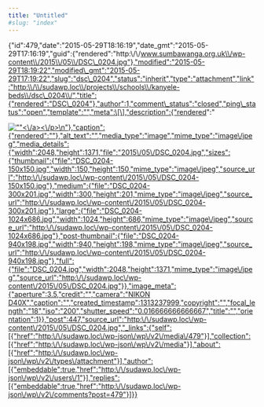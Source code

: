 ```yaml
---
title: "Untitled"
#slug: "index"
---
```


{"id":479,"date":"2015-05-29T18:16:19","date\_gmt":"2015-05-29T17:16:19","guid":{"rendered":"http:\\/\\/www.sumbawanga.org.uk\\/wp-content\\/2015\\/05\\/DSC\_0204.jpg"},"modified":"2015-05-29T18:19:22","modified\_gmt":"2015-05-29T17:19:22","slug":"dsc\_0204","status":"inherit","type":"attachment","link":"http:\\/\\/sudawp.loc\\/projects\\/schools\\/kanyele-beds\\/dsc\_0204\\/","title":{"rendered":"DSC\_0204"},"author":1,"comment\_status":"closed","ping\_status":"open","template":"","meta":\[\],"description":{"rendered":"

[![\"\"](\"http:\/\/sudawp.loc\/wp-content\/2015\/05\/DSC_0204-300x201.jpg\")<\\/a><\\/p>\\n"},"caption":{"rendered":""},"alt\_text":"","media\_type":"image","mime\_type":"image\\/jpeg","media\_details":{"width":2048,"height":1371,"file":"2015\\/05\\/DSC\_0204.jpg","sizes":{"thumbnail":{"file":"DSC\_0204-150x150.jpg","width":150,"height":150,"mime\_type":"image\\/jpeg","source\_url":"http:\\/\\/sudawp.loc\\/wp-content\\/2015\\/05\\/DSC\_0204-150x150.jpg"},"medium":{"file":"DSC\_0204-300x201.jpg","width":300,"height":201,"mime\_type":"image\\/jpeg","source\_url":"http:\\/\\/sudawp.loc\\/wp-content\\/2015\\/05\\/DSC\_0204-300x201.jpg"},"large":{"file":"DSC\_0204-1024x686.jpg","width":1024,"height":686,"mime\_type":"image\\/jpeg","source\_url":"http:\\/\\/sudawp.loc\\/wp-content\\/2015\\/05\\/DSC\_0204-1024x686.jpg"},"post-thumbnail":{"file":"DSC\_0204-940x198.jpg","width":940,"height":198,"mime\_type":"image\\/jpeg","source\_url":"http:\\/\\/sudawp.loc\\/wp-content\\/2015\\/05\\/DSC\_0204-940x198.jpg"},"full":{"file":"DSC\_0204.jpg","width":2048,"height":1371,"mime\_type":"image\\/jpeg","source\_url":"http:\\/\\/sudawp.loc\\/wp-content\\/2015\\/05\\/DSC\_0204.jpg"}},"image\_meta":{"aperture":3.5,"credit":"","camera":"NIKON D40X","caption":"","created\_timestamp":1313237999,"copyright":"","focal\_length":"18","iso":"200","shutter\_speed":"0.016666666666667","title":"","orientation":1}},"post":447,"source\_url":"http:\\/\\/sudawp.loc\\/wp-content\\/2015\\/05\\/DSC\_0204.jpg","\_links":{"self":\[{"href":"http:\\/\\/sudawp.loc\\/wp-json\\/wp\\/v2\\/media\\/479"}\],"collection":\[{"href":"http:\\/\\/sudawp.loc\\/wp-json\\/wp\\/v2\\/media"}\],"about":\[{"href":"http:\\/\\/sudawp.loc\\/wp-json\\/wp\\/v2\\/types\\/attachment"}\],"author":\[{"embeddable":true,"href":"http:\\/\\/sudawp.loc\\/wp-json\\/wp\\/v2\\/users\\/1"}\],"replies":\[{"embeddable":true,"href":"http:\\/\\/sudawp.loc\\/wp-json\\/wp\\/v2\\/comments?post=479"}\]}}](http:\/\/sudawp.loc\/wp-content\/2015\/05\/DSC_0204.jpg)